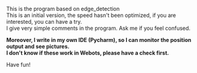 This is the program based on edge_detection  
This is an initial version, the speed hasn't been optimized, if you are interested, you can have a try.  
I give very simple comments in the program. Ask me if you feel confused.  

**Moreover, I write in my own IDE (Pycharm), so I can monitor the position output and see pictures.**  
**I don't know if these work in Webots, please have a check first.**

Have fun!
